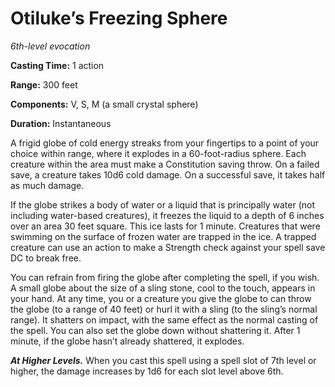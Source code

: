 <title>Otiluke’s Freezing Sphere</title>

# Otiluke’s Freezing Sphere

_6th-level evocation_

**Casting Time:** 1 action

**Range:** 300 feet

**Components:** V, S, M (a small crystal sphere)

**Duration:** Instantaneous

A frigid globe of cold energy streaks from
your fingertips to a point of your choice
within range, where it explodes in a
60-foot-radius sphere. Each creature within
the area must make a Constitution saving
throw. On a failed save, a creature takes
10d6 cold damage. On a successful save, it
takes half as much damage.

If the globe strikes a body of water or a
liquid that is principally water (not
including water-based creatures), it freezes
the liquid to a depth of 6 inches over an
area 30 feet square. This ice lasts for 1
minute. Creatures that were swimming on the
surface of frozen water are trapped in the
ice. A trapped creature can use an action to
make a Strength check against your spell save
DC to break free.

You can refrain from firing the globe after
completing the spell, if you wish. A small
globe about the size of a sling stone, cool
to the touch, appears in your hand. At any
time, you or a creature you give the globe to
can throw the globe (to a range of 40 feet)
or hurl it with a sling (to the sling’s
normal range). It shatters on impact, with
the same effect as the normal casting of the
spell. You can also set the globe down
without shattering it. After 1 minute, if the
globe hasn’t already shattered, it explodes.

_**At Higher Levels.**_ When you cast this
spell using a spell slot of 7th level or
higher, the damage increases by 1d6 for each
slot level above 6th.




